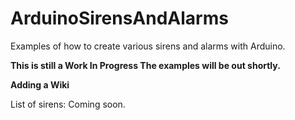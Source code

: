 # ArduinoSirensAndAlarms
Examples of how to create various sirens and alarms with Arduino.

**This is still a Work In Progress The examples will be out shortly.**

**Adding a Wiki**

List of sirens:
Coming soon.
